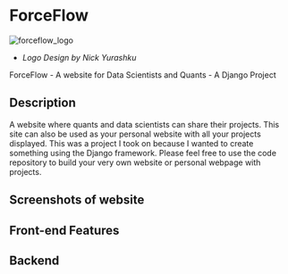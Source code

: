 # ForceFlow

![forceflow_logo](https://github.com/nyurashku/ForceFlow/assets/119478875/7eb89daf-d404-4a58-9953-ccc164c93885)
- _Logo Design by Nick Yurashku_

ForceFlow - A website for Data Scientists and Quants - A Django Project 

## Description

A website where quants and data scientists can share their projects. This site can also be used as your personal website with all your projects displayed. This was a project I took on because I wanted to create something using the Django framework. Please feel free to use the code repository to build your very own website or personal webpage with projects.

## Screenshots of website



## Front-end Features


## Backend 
